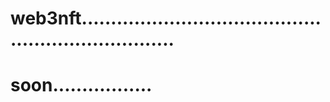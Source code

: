 # web3nft.....................................................................
# soon.................
